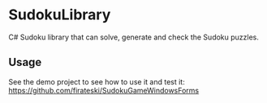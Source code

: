 # SudokuLibrary
C# Sudoku library that can solve, generate and check the Sudoku puzzles.

## Usage
See the demo project to see how to use it and test it: https://github.com/firateski/SudokuGameWindowsForms 
